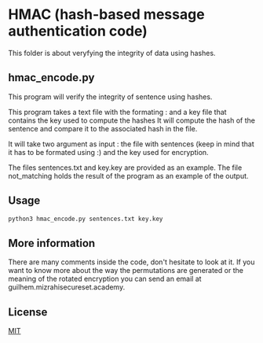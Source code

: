# HMAC (hash-based message authentication code)

This folder is about veryfying the integrity of data using hashes. 

## hmac_encode.py

This program will verify the integrity of sentence using hashes.

This program takes a text file with the formating <sentence>:<hash> and a key file that contains the key used to compute the hashes
It will compute the hash of the sentence and compare it to the associated hash in the file.

It will take two argument as input : the file with sentences (keep in mind that it has to be formated using <sentence>:<hash>) and the key used for encryption.

The files sentences.txt and key.key are provided as an example. The file not_matching holds the result of the program as an example of the output.

## Usage

```python
python3 hmac_encode.py sentences.txt key.key
```

## More information

There are many comments inside the code, don't hesitate to look at it.
If you want to know more about the way the permutations are generated or the meaning of the rotated encryption you can send an email at guilhem.mizrahi<at>secureset.academy.


## License
[MIT](https://choosealicense.com/licenses/mit/)
